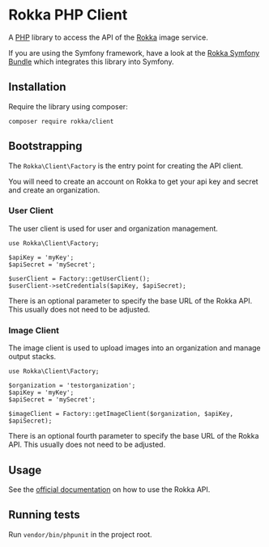 # Rokka PHP Client

A [PHP](http://php.net/) library to access the API of the [Rokka](https://rokka.io/) image service.

If you are using the Symfony framework, have a look at the [Rokka Symfony Bundle](https://raw.githubusercontent.com/rokka-io/rokka-client-bundle) which integrates this library into Symfony.

## Installation

Require the library using composer:

`composer require rokka/client`

## Bootstrapping

The `Rokka\Client\Factory` is the entry point for creating the API client.

You will need to create an account on Rokka to get your api key and secret and create an organization.

### User Client

The user client is used for user and organization management.

```
use Rokka\Client\Factory;

$apiKey = 'myKey';
$apiSecret = 'mySecret';

$userClient = Factory::getUserClient();
$userClient->setCredentials($apiKey, $apiSecret);
```

There is an optional parameter to specify the base URL of the Rokka API. This usually does not need to be adjusted.

### Image Client

The image client is used to upload images into an organization and manage output stacks.

```
use Rokka\Client\Factory;

$organization = 'testorganization';
$apiKey = 'myKey';
$apiSecret = 'mySecret';

$imageClient = Factory::getImageClient($organization, $apiKey, $apiSecret);
```

There is an optional fourth parameter to specify the base URL of the Rokka API. This usually does not need to be adjusted.

## Usage

See the [official documentation](https://rokka.io/documentation) on how to use the Rokka API.

## Running tests

Run `vendor/bin/phpunit` in the project root.
